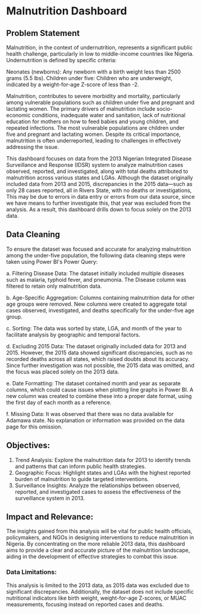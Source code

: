# Malnutrition Dashboard 

## Problem Statement
Malnutrition, in the context of undernutrition, represents a significant public health challenge, particularly in low to middle-income countries like Nigeria. Undernutrition is defined by specific criteria:

Neonates (newborns): Any newborn with a birth weight less than 2500 grams (5.5 lbs).
Children under five:
Children who are underweight, indicated by a weight-for-age Z-score of less than -2.

Malnutrition, contributes to severe morbidity and mortality, particularly among vulnerable populations such as children under five and pregnant and lactating women. The primary drivers of malnutrition include socio-economic conditions, inadequate water and sanitation, lack of nutritional education for mothers on how to feed babies and young children, and repeated infections. The most vulnerable populations are children under five and pregnant and lactating women.
Despite its critical importance, malnutrition is often underreported, leading to challenges in effectively addressing the issue.

This dashboard focuses on data from the 2013 Nigerian Integrated Disease Surveillance and Response (IDSR) system to analyze malnutrition cases observed, reported, and investigated, along with total deaths attributed to malnutrition across various states and LGAs. Although the dataset originally included data from 2013 and 2015, discrepancies in the 2015 data—such as only 28 cases reported, all in Rivers State, with no deaths or investigations, This may be due to errors in data entry or errors from our data source, since we have means to further investigate this, that year was excluded from the analysis. As a result, this dashboard drills down to focus solely on the 2013 data.

## Data Cleaning
To ensure the dataset was focused and accurate for analyzing malnutrition among the under-five population, the following data cleaning steps were taken using Power BI's Power Query:

a. Filtering Disease Data: The dataset initially included multiple diseases such as malaria, typhoid fever, and pneumonia. The Disease column was filtered to retain only malnutrition data.

b. Age-Specific Aggregation: Columns containing malnutrition data for other age groups were removed. New columns were created to aggregate total cases observed, investigated, and deaths specifically for the under-five age group.

c. Sorting: The data was sorted by state, LGA, and month of the year to facilitate analysis by geographic and temporal factors.

d. Excluding 2015 Data: The dataset originally included data for 2013 and 2015. However, the 2015 data showed significant discrepancies, such as no recorded deaths across all states, which raised doubts about its accuracy. Since further investigation was not possible, the 2015 data was omitted, and the focus was placed solely on the 2013 data.

e. Date Formatting: The dataset contained month and year as separate columns, which could cause issues when plotting line graphs in Power BI. A new column was created to combine these into a proper date format, using the first day of each month as a reference.

f. Missing Data: It was observed that there was no data available for Adamawa state. No explanation or information was provided on the data page for this omission.

## Objectives:
1. Trend Analysis: Explore the malnutrition data for 2013 to identify trends and patterns that can inform public health strategies.
2. Geographic Focus: Highlight states and LGAs with the highest reported burden of malnutrition to guide targeted interventions.
3. Surveillance Insights: Analyze the relationships between observed, reported, and investigated cases to assess the effectiveness of the surveillance system in 2013.

## Impact and Relevance:
The insights gained from this analysis will be vital for public health officials, policymakers, and NGOs in designing interventions to reduce malnutrition in Nigeria. By concentrating on the more reliable 2013 data, this dashboard aims to provide a clear and accurate picture of the malnutrition landscape, aiding in the development of effective strategies to combat this issue.

### Data Limitations:
This analysis is limited to the 2013 data, as 2015 data was excluded due to significant discrepancies. Additionally, the dataset does not include specific nutritional indicators like birth weight, weight-for-age Z-scores, or MUAC measurements, focusing instead on reported cases and deaths.